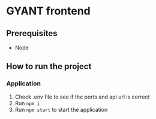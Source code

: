 # GYANT frontend

## Prerequisites

* Node

## How to run the project

### Application

1. Check .env file to see if the ports and api url is correct
2. Run `npm i`
3. Run `npm start` to start the application